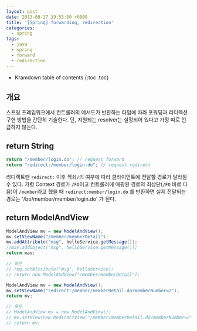 ```yaml
---
layout: post
date: 2013-08-17 19:55:00 +0900
title: '[Spring] forwarding, redirection'
categories:
  - spring
tags:
  - java
  - spring
  - forward
  - redirection
---
```


* Kramdown table of contents
{:toc .toc}


## 개요

스프링 프레임워크에서 컨트롤러의 메서드가 반환하는 타입에 따라 포워딩과 리디렉션 구현 방법을 간단히 기술한다. 단, 지원되는 resolver는 설정되어 있다고 가정 따로 언급하지 않는다.


## return String

```java
return "/member/login.do"; // request forward
return "redirect:/member/login.do"; // request redirect
```

리디렉트땐 `redirect:` 이후 꺽쇠`/`의 여부에 따라 클라이언트에 전달할 경로가 달라질 수 있다. 가령 Context 경로가 `/FO`이고 컨트롤러에 매핑된 경로의 최상단(`/FO` 바로 다음)이 `/member`라고 했을 때 `redirect:member/login.do` 를 반환하면 실제 전달되는 경로는 '/bo/member/member/login.do' 가 된다.


## return ModelAndView

```java
ModelAndView mv = new ModelAndView();
mv.setViewName("/member/memberDetail");
mv.addAttribute("msg", helloService.getMessage());
//mav.addObject("msg", helloService.getMessage());
return mav;

// 혹은
// req.setAttribute("msg", helloService);
// return new ModelAndView("/member/memberDetail");
```

```java
ModelAndView mv = new ModelAndView();
mv.setViewName("redirect:/member/memberDetail.do?memberNumber=2");
return mv;

// 혹은
// ModelAndView mv = new ModelAndView();
// mv.setView(new RedirectView("/member/memberDetail.do?memberNumber=2", true));
// return mv;
```
